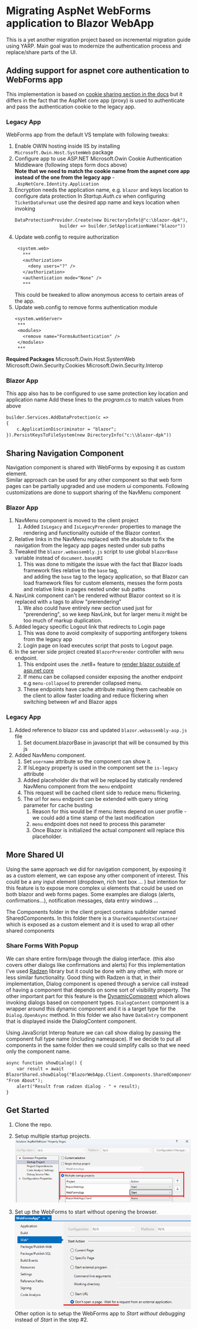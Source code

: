 # Migrating AspNet WebForms application to Blazor WebApp
This is a yet another migration project based on incremental migration guide using YARP.
Main goal was to modernize the authentication process and replace/share parts of the UI.

## Adding support for aspnet core authentication to WebForms app
This implementation is based on [cookie sharing section in the docs](https://learn.microsoft.com/en-us/aspnet/core/security/cookie-sharing?#share-authentication-cookies-between-aspnet-4x-and-aspnet-core-apps) but it differs in the fact that the AspNet core app (proxy) is used to authenticate and pass the authentication cookie to the legacy app.

### Legacy App
WebForms app from the default VS template with following tweaks:

1. Enable OWIN hosting inside IIS by installing `Microsoft.Owin.Host.SystemWeb` package
1. Configure app to use ASP.NET Microsoft.Owin Cookie Authentication Middleware (following steps form docs above)  
   **Note that we need to match the cookie name from the aspnet core app instead of the one from the legacy app** - `.AspNetCore.Identity.Application`
1. Encryption needs the application name, e.g. `blazor` and keys location to configure data protection
   In *Startup.Auth.cs* when configuring `TicketDataFormat` use the desired app name and keys location when invoking
   ```
   DataProtectionProvider.Create(new DirectoryInfo(@"c:\blazor-dpk"),
                    builder => builder.SetApplicationName("blazor"))
   ```
1. Update web.config to require authorization
   ```
    <system.web>
      ***
      <authorization>
        <deny users="?" />
      </authorization>
      <authentication mode="None" />
      ***
   ```
   This could be tweaked to allow anonymous access to certain areas of the app. 
1. Update web.config to remove forms authentication module
   ```
   <system.webServer>
    ***
    <modules>
      <remove name="FormsAuthentication" />
    </modules>
    ***
   ```

**Required Packages**
Microsoft.Owin.Host.SystemWeb
Microsoft.Owin.Security.Cookies
Microsoft.Owin.Security.Interop 

### Blazor App
This app also has to be configured to use same protection key location and application name
Add these lines to the *program.cs* to match values from above
```
builder.Services.AddDataProtection(c =>
{
    c.ApplicationDiscriminator = "blazor";
}).PersistKeysToFileSystem(new DirectoryInfo("c:\\blazor-dpk"))
```

## Sharing Navigation Component
Navigation component is shared with WebForms by exposing it as custom element.  
Similar approach can be used for any other component so that web form pages can be partially upgraded and use modern ui components.
Following customizations are done to support sharing of the NavMenu component

### Blazor App

1. NavMenu component is moved to the client project
   1. Added `IsLegacy` and `IsLegacyPrerender` properties to manage the rendering and functionality outside of the Blazor context.
1. Relative links in the NavMenu replaced with the absolute to fix the navigation from the legacy app pages nested under sub paths
1. Tweaked the `blazor.webassembly.js` script to use global `blazorBase` variable instead of `document.baseURI`
   1. This was done to mitigate the issue with the fact that Blazor loads framework files relative to the `base` tag,  
      and adding the `base` tag to the legacy application, so that Blazor can load framework files for custom elements, messes the form posts and relative links in pages nested under sub paths
1. NavLink component can't be rendered without Blazor context so it is replaced with `a` tags to allow "prerendering"
   1. We also could have entirely new section used just for "prerendering", so we keep NavLink, but for larger menu it might be too much of markup duplication.  
1. Added legacy specific Logout link that redirects to Login page
   1. This was done to avoid complexity of supporting antiforgery tokens from the legacy app
   1. Login page on load executes script that posts to Logout page.  
1. In the server side project created `BlazorPrerender` controller with `menu` endpoint.
   1. This endpoint uses the .net8+ feature to [render blazor outside of asp.net core](https://learn.microsoft.com/en-us/aspnet/core/blazor/components/render-components-outside-of-aspnetcore)  
   1. If menu can be collapsed consider exposing the another endpoint e.g `menu-collapsed` to prerender collapsed menu.
   1. These endpoints have cache attribute making them cacheable on the client to allow faster loading and reduce flickering when switching between wf and Blazor apps

### Legacy App
1. Added reference to blazor css and updated `blazor.webassembly-asp.js` file
   1. Set document.blazorBase in javascript that will be consumed by this js
1. Added NavMenu component.
   1. Set `username` attribute so the component can show it. 
   1. If IsLegacy property is used in the component set the `is-legacy` attribute
   1. Added placeholder div that will be replaced by statically rendered NavMenu component from the `menu` endpoint 
   1. This request will be cached client side to reduce menu flickering. 
   1. The url for `menu` endpoint can be extended with query string parameter for cache busting
      1. Reason for this would be if menu items depend on user profile - we could add a time stamp of the last modification
      1. `menu` endpoint does not need to process this parameter
      1. Once Blazor is initialized the actual component will replace this placeholder.


## More Shared UI
Using the same approach we did for navigation component, by exposing it as a custom element, we can expose any other component of interest.
This could be a any input element (dropdown, rich text box ... ) but intention for this feature is to expose more complex ui elements that could be used on both blazor and web forms pages.
Some examples are dialogs (alerts, confirmations...), notification messages, data entry windows ...

The Components folder in the client project contains subfolder named SharedComponents.
In this folder there is a `SharedComponentsContainer` which is exposed as a custom element and it is used to wrap all other shared components

### Share Forms With Popup
We can share entire form/page through the dialog interface. (this also covers other dialogs like confirmations and alerts)
For this implementation I've used [Radzen](https://blazor.radzen.com/get-started) library but it could be done with any other, with more or less similar functionality.
Good thing with Radzen is that, in their implementation, Dialog component is opened through a service call instead of having a component that depends on some sort of visibility property. 
The other important part for this feature is the [DynamicComponent](https://learn.microsoft.com/en-us/aspnet/core/blazor/components/dynamiccomponent?view=aspnetcore-8.0) which allows invoking dialogs based on component types.
`DialogContent` component is a wrapper around this dynamic component and it is a target type for the `Dialog.OpenAsync` method.
In this folder we also have `DataEntry` component that is displayed inside the DialogContent component.

Using JavaScript Interop feature we can call show dialog by passing the component full type name (including namespace).
If we decide to put all components in the same folder then we could simplify calls so that we need only the component name.
```
async function showDialog() {
    var result = await BlazorShared.showDialog("BlazorWebApp.Client.Components.SharedComponents.DataEntry", "From About");
    alert("Result from radzen dialog - " + result);
}
```

## Get Started
1. Clone the repo.  
1. Setup multiple startup projects.  
![alt text](images/multiple-startup-projects.png)  

1. Set up the WebForms to start without opening the browser.   
   ![web forms startup](images/web-form-startup.png)
   Other option is to setup the WebForms app to *Start without debugging* instead of *Start* in the step #2.  
